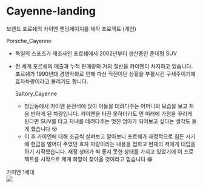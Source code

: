 # Cayenne-landing
브랜드 포르쉐의 카이엔 랜딩페이지를 제작 프로젝트 (개인)

Porsche_Cayenne
- 독일의 스포츠카 제조사인 포르쉐에서 2002년부터 생산중인 준대형 SUV
- 전 세계 포르쉐의 매출과 누적 판매량의 거의 절반을 카이엔이 차지하고 있습니다. 포르쉐가 1990년대 경영악화로 인해 파산 직전이던 상황을 부활시킨 구세주이기에 효자차량이라고 불리기도 합니다.

  Saltory_Cayenne
  - 청담동에서 카이엔 운전석에 앉아 아들을 데려다주는 어머니의 모습을 보고 처음 반하게 된 차량입니다. 카이엔을 타진 못하더라도 먼 미래에 가정을 꾸리게 된다면 SUV를 타고 자녀를 데려다주는 멋진 엄마가 되어보고 싶다는 생각도 들게 했습니다 😚
  - 이 후 카이엔에 대해 조금씩 살펴보고 알아보니 포르쉐가 재정적으로 힘든 시기에 현금을 벌어다 주었던 효자 차량이라는 내용을 접하고 현재의 저에게 대입을 하기 시작했습니다. 재정 상태가 썩 좋지 못한 상태를 가지고 있었기에 이 프로젝트를 시작으로 제게 희망이 찾아올 것이라고 믿습니다 😁
 
카이엔 1세대
<img src="https://i.namu.wiki/i/OyYGWQe-MuX2YYjbvrFgwxqrE-aoX0npi2jvIC_KvDSlE1e5Yq9O3R6jh2nlGnHodO14iJl0XJpyAZ6HE-XtmlixKYyQjJ1du27AmyiMQ98yp644OqsVzWZi7gUIgsxLkevzP8GW2Bg63m-bwFM4P245htriO6n25NQCRa3Mm08.webp" style="display: block; margin: 0 auto;">
